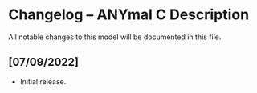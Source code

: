 # Changelog – ANYmal C Description

All notable changes to this model will be documented in this file.

## [07/09/2022]
- Initial release.

